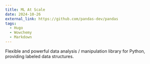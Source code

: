 ```yaml
---
title: ML At Scale
date: 2024-10-26
external_link: https://github.com/pandas-dev/pandas
tags:
  - Hugo
  - Wowchemy
  - Markdown
---
```


Flexible and powerful data analysis / manipulation library for Python, providing labeled data structures.

<!--more-->
